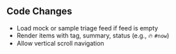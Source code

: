 ## Code Changes

- Load mock or sample triage feed if feed is empty
- Render items with tag, summary, status (e.g., 🔥 `#now`)
- Allow vertical scroll navigation
